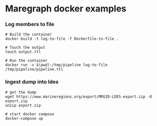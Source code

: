 # Maregraph docker examples


### Log members to file

```
# Build the container
docker build -t log-to-file -f Dockerfile-to-file .

# Touch the output
touch output.ttl

# Run the container
docker run -v $(pwd):/tmp/pipeline log-to-file /tmp/pipeline/pipeline.ttl
```


### Ingest dump into ldes

```
# get the dump
wget https://www.marineregions.org/export/MRGID-LDES-export.zip -O export.zip
unzip export.zip

# start docker compose
docker-compose up
```

